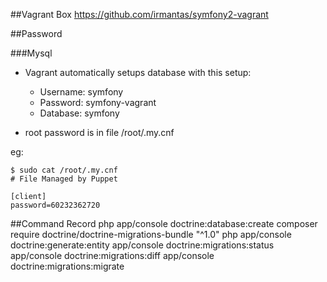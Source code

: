##Vagrant Box
https://github.com/irmantas/symfony2-vagrant

##Password

###Mysql
* Vagrant automatically setups database with this setup:

    * Username: symfony
    * Password: symfony-vagrant
    * Database: symfony

* root password is in file /root/.my.cnf

eg:
```
$ sudo cat /root/.my.cnf
# File Managed by Puppet

[client]
password=60232362720

```

##Command Record
php app/console doctrine:database:create
composer require doctrine/doctrine-migrations-bundle "^1.0"
php app/console doctrine:generate:entity
app/console doctrine:migrations:status
app/console doctrine:migrations:diff
app/console doctrine:migrations:migrate

